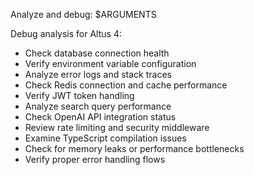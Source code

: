 Analyze and debug: $ARGUMENTS

Debug analysis for Altus 4:

- Check database connection health
- Verify environment variable configuration
- Analyze error logs and stack traces
- Check Redis connection and cache performance
- Verify JWT token handling
- Analyze search query performance
- Check OpenAI API integration status
- Review rate limiting and security middleware
- Examine TypeScript compilation issues
- Check for memory leaks or performance bottlenecks
- Verify proper error handling flows
